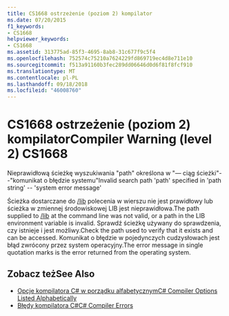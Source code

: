 ```yaml
---
title: CS1668 ostrzeżenie (poziom 2) kompilator
ms.date: 07/20/2015
f1_keywords:
- CS1668
helpviewer_keywords:
- CS1668
ms.assetid: 313775ad-85f3-4695-8ab8-31c677f9c5f4
ms.openlocfilehash: 752574c75210a7624229fd869719ec4d8e711e10
ms.sourcegitcommit: f513a91160b3fec289dd06646d0d6f81f8fcf910
ms.translationtype: MT
ms.contentlocale: pl-PL
ms.lasthandoff: 09/18/2018
ms.locfileid: "46008760"
---
```

# <a name="compiler-warning-level-2-cs1668"></a><span data-ttu-id="b5692-102">CS1668 ostrzeżenie (poziom 2) kompilator</span><span class="sxs-lookup"><span data-stu-id="b5692-102">Compiler Warning (level 2) CS1668</span></span>
<span data-ttu-id="b5692-103">Nieprawidłową ścieżkę wyszukiwania "path" określona w "— ciąg ścieżki"--"komunikat o błędzie systemu"</span><span class="sxs-lookup"><span data-stu-id="b5692-103">Invalid search path 'path' specified in 'path string' --  'system error message'</span></span>  
  
 <span data-ttu-id="b5692-104">Ścieżka dostarczane do [/lib](../../csharp/language-reference/compiler-options/lib-compiler-option.md) polecenia w wierszu nie jest prawidłowy lub ścieżka w zmiennej środowiskowej LIB jest nieprawidłowa.</span><span class="sxs-lookup"><span data-stu-id="b5692-104">The path supplied to [/lib](../../csharp/language-reference/compiler-options/lib-compiler-option.md) at the command line was not valid, or a path in the LIB environment variable is invalid.</span></span> <span data-ttu-id="b5692-105">Sprawdź ścieżkę używany do sprawdzenia, czy istnieje i jest możliwy.</span><span class="sxs-lookup"><span data-stu-id="b5692-105">Check the path used to verify that it exists and can be accessed.</span></span> <span data-ttu-id="b5692-106">Komunikat o błędzie w pojedynczych cudzysłowach jest błąd zwrócony przez system operacyjny.</span><span class="sxs-lookup"><span data-stu-id="b5692-106">The error message in single quotation marks is the error returned from the operating system.</span></span>  
  
## <a name="see-also"></a><span data-ttu-id="b5692-107">Zobacz też</span><span class="sxs-lookup"><span data-stu-id="b5692-107">See Also</span></span>

- [<span data-ttu-id="b5692-108">Opcje kompilatora C# w porządku alfabetycznym</span><span class="sxs-lookup"><span data-stu-id="b5692-108">C# Compiler Options Listed Alphabetically</span></span>](../../csharp/language-reference/compiler-options/listed-alphabetically.md)  
- [<span data-ttu-id="b5692-109">Błędy kompilatora C#</span><span class="sxs-lookup"><span data-stu-id="b5692-109">C# Compiler Errors</span></span>](../../csharp/language-reference/compiler-messages/index.md)
